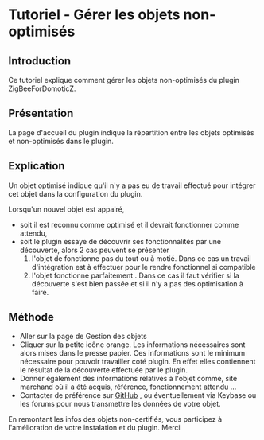 # Tutoriel - Gérer les objets non-optimisés

## Introduction

Ce tutoriel explique comment gérer les objets non-optimisés du plugin ZigBeeForDomoticZ.

## Présentation

La page d'accueil du plugin indique la répartition entre les objets optimisés et non-optimisés dans le plugin.

## Explication

Un objet optimisé indique qu'il n'y a pas eu de travail effectué pour intégrer cet objet dans la configuration du plugin.

Lorsqu'un nouvel objet est appairé,

* soit il est reconnu comme optimisé et il devrait fonctionner comme attendu,
* soit le plugin essaye de découvrir ses fonctionnalités par une découverte, alors 2 cas peuvent se présenter
  1. l'objet de fonctionne pas du tout ou à motié. Dans ce cas un travail d'intégration est à effectuer pour le rendre fonctionnel si compatible
  1. l'objet fonctionne parfaitement . Dans ce cas il faut vérifier si la découverte s'est bien passée et si il n'y a pas des optimisation à faire.

## Méthode

* Aller sur la page de Gestion des objets
* Cliquer sur la petite icône orange. Les informations nécessaires sont alors mises dans le presse papier. Ces informations sont le minimum nécessaire pour pouvoir travailler coté plugin. En effet elles contiennent le résultat de la découverte effectuée par le plugin.
* Donner également des informations relatives à l'objet comme, site marchand où il a été acquis, référence, fonctionnement attendu ...
* Contacter de préférence sur [GitHub](https://github.com/zigbeefordomoticz/z4d-certified-devices/issues/new?assignees=&labels=Device+Integration&projects=&template=certified-device-model.md&title=%5BModel+Certification%5D+-+) , ou éventuellement via Keybase ou les forums pour nous transmettre les données de votre objet.

En remontant les infos des objets non-certifiés, vous participez à l'amélioration de votre instalation et du plugin. Merci
